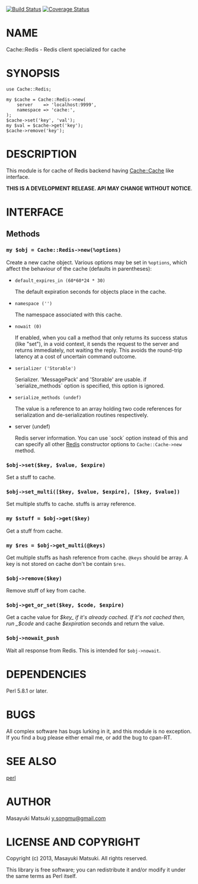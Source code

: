 [![Build Status](https://travis-ci.org/Songmu/p5-Cache-Redis.png?branch=master)](https://travis-ci.org/Songmu/p5-Cache-Redis) [![Coverage Status](https://coveralls.io/repos/Songmu/p5-Cache-Redis/badge.png?branch=master)](https://coveralls.io/r/Songmu/p5-Cache-Redis?branch=master)
# NAME

Cache::Redis - Redis client specialized for cache

# SYNOPSIS

    use Cache::Redis;

    my $cache = Cache::Redis->new(
        server    => 'localhost:9999',
        namespace => 'cache:',
    );
    $cache->set('key', 'val');
    my $val = $cache->get('key');
    $cache->remove('key');



# DESCRIPTION

This module is for cache of Redis backend having [Cache::Cache](http://search.cpan.org/perldoc?Cache::Cache) like interface.

__THIS IS A DEVELOPMENT RELEASE. API MAY CHANGE WITHOUT NOTICE__.

# INTERFACE

## Methods

### `my $obj = Cache::Redis->new(%options)`

Create a new cache object. Various options may be set in `%options`, which affect
the behaviour of the cache (defaults in parentheses):

- `default_expires_in (60*60*24 * 30)`

    The default expiration seconds for objects place in the cache.

- `namespace ('')`

    The namespace associated with this cache.

- `nowait (0)`

    If enabled, when you call a method that only returns its success status (like "set"), in a void context,
    it sends the request to the server and returns immediately, not waiting the reply. This avoids the
    round-trip latency at a cost of uncertain command outcome.

- `serializer ('Storable')`

    Serializer. 'MessagePack' and 'Storable' are usable. if \`serialize\_methods\` option
    is specified, this option is ignored.

- `serialize_methods (undef)`

    The value is a reference to an array holding two code references for serialization and
    de-serialization routines respectively.

- server (undef)

    Redis server information. You can use \`sock\` option instead of this and can specify
    all other [Redis](http://search.cpan.org/perldoc?Redis) constructor options to `Cache::Cache->new` method.

### `$obj->set($key, $value, $expire)`

Set a stuff to cache.

### `$obj->set_multi([$key, $value, $expire], [$key, $value])`

Set multiple stuffs to cache. stuffs is array reference.

### `my $stuff = $obj->get($key)`

Get a stuff from cache.

### `my $res = $obj->get_multi(@keys)`

Get multiple stuffs as hash reference from cache. `@keys` should be array.
A key is not stored on cache don't be contain `$res`.

### `$obj->remove($key)`

Remove stuff of key from cache.

### `$obj->get_or_set($key, $code, $expire)`

Get a cache value for _$key_ if it's already cached. If it's not cached then,
run _$code_ and cache _$expiration_ seconds and return the value.

### `$obj->nowait_push`

Wait all response from Redis. This is intended for `$obj->nowait`.

# DEPENDENCIES

Perl 5.8.1 or later.

# BUGS

All complex software has bugs lurking in it, and this module is no
exception. If you find a bug please either email me, or add the bug
to cpan-RT.

# SEE ALSO

[perl](http://search.cpan.org/perldoc?perl)

# AUTHOR

Masayuki Matsuki <y.songmu@gmail.com>

# LICENSE AND COPYRIGHT

Copyright (c) 2013, Masayuki Matsuki. All rights reserved.

This library is free software; you can redistribute it and/or modify
it under the same terms as Perl itself.
